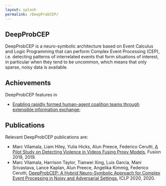 ```yaml
---
layout: splash
permalink: /DeepProbCEP/
---
```


## DeepProbCEP
DeepProbCEP is a neuro-symbolic architecture based on Event Calculus and Logic Programming that can perform Complex Event Processing (CEP), i.e. detecting patterns of interrelated events that form situations of interest, in particular when they tend to be uncommon, which means that only sparse, noisy data is available.

## Achievements
DeepProbCEP features in 
* [Enabling rapidly formed human-agent coalition teams through extensible information exchange](/1c01/);


## Publications
Relevant DeepProbCEP publications are:
* Marc Vilamala, Liam Hiley, Yulia Hicks, Alun Preece, Federico Cerutti, [A Pilot Study on Detecting Violence in Videos Fusing Proxy Models](/doc-3878/), Fusion 2019, 2019.
* Marc Vilamala, Harrison Taylor, Tianwei Xing, Luis Garcia, Mani Srivastava, Lance Kaplan, Alun Preece, Angelika Kimmig, Federico Cerutti, [DeepProbCEP: A Hybrid Neuro-Symbolic Approach for Complex Event Processing in Noisy and Adversarial Settings](/doc-5610/), ICLP 2020, 2020.

